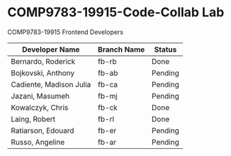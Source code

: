 # COMP9783-19915-Code-Collab Lab

COMP9783-19915 Frontend Developers

| Developer Name          | Branch Name | Status  |
| ----------------------- | ----------- | ------- |
| Bernardo, Roderick      | fb-rb       | Done    |
| Bojkovski, Anthony      | fb-ab       | Pending |
| Cadiente, Madison Julia | fb-ca       | Pending |
| Jazani, Masumeh         | fb-mj       | Pending |
| Kowalczyk, Chris        | fb-ck       | Done    |
| Laing, Robert           | fb-rl       | Done    |
| Ratiarson, Edouard      | fb-er       | Pending |
| Russo, Angeline         | fb-ar       | Pending |
